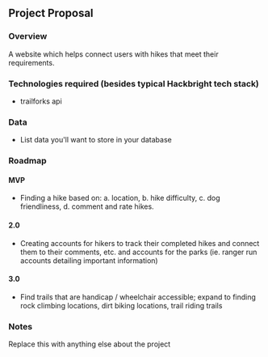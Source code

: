 ## Project Proposal

### Overview

A website which helps connect users with hikes that meet their requirements.

### Technologies required (besides typical Hackbright tech stack)

- trailforks api

### Data

- List data you'll want to store in your database

### Roadmap

#### MVP

- Finding a hike based on:
a. location, b. hike difficulty, c. dog friendliness, d. comment and rate hikes.

#### 2.0

- Creating accounts for hikers to track their completed hikes and connect them to their comments, etc. and accounts for the parks (ie. ranger run accounts detailing important information)

#### 3.0

- Find trails that are handicap / wheelchair accessible; expand to finding rock climbing locations, dirt biking locations, trail riding trails

### Notes

Replace this with anything else about the project